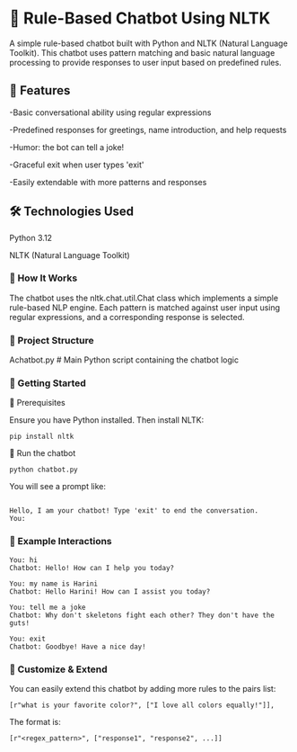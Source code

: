 # 🤖 Rule-Based Chatbot Using NLTK
A simple rule-based chatbot built with Python and NLTK (Natural Language Toolkit). This chatbot uses pattern matching and basic natural language processing to provide responses to user input based on predefined rules.

## 📌 Features
-Basic conversational ability using regular expressions

-Predefined responses for greetings, name introduction, and help requests

-Humor: the bot can tell a joke!

-Graceful exit when user types 'exit'

-Easily extendable with more patterns and responses

## 🛠️ Technologies Used
Python 3.12

NLTK (Natural Language Toolkit)

### 🧠 How It Works
The chatbot uses the nltk.chat.util.Chat class which implements a simple rule-based NLP engine.
Each pattern is matched against user input using regular expressions, and a corresponding response is selected.

### 📂 Project Structure

Achatbot.py      # Main Python script containing the chatbot logic
### 🚀 Getting Started

🔹 Prerequisites

Ensure you have Python installed. Then install NLTK:
```
pip install nltk 
```
🔹 Run the chatbot
```
python chatbot.py
```
You will see a prompt like:
```

Hello, I am your chatbot! Type 'exit' to end the conversation.
You:
```
### 💬 Example Interactions
```
You: hi
Chatbot: Hello! How can I help you today?

You: my name is Harini
Chatbot: Hello Harini! How can I assist you today?

You: tell me a joke
Chatbot: Why don't skeletons fight each other? They don't have the guts!

You: exit
Chatbot: Goodbye! Have a nice day!
```

### 🔄 Customize & Extend
You can easily extend this chatbot by adding more rules to the pairs list:
```
[r"what is your favorite color?", ["I love all colors equally!"]],
```
The format is:

```
[r"<regex_pattern>", ["response1", "response2", ...]]
```
